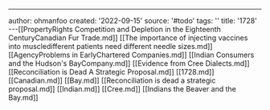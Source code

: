 ---
author: ohmanfoo
created: '2022-09-15'
source: '#todo'
tags: ''
title: '1728'
---[[PropertyRights Competition and Depletion in the Eighteenth CenturyCanadian Fur Trade.md]]
[[The importance of injecting vaccines into muscledifferent patients need different needle sizes.md]]
[[AgencyProblems in EarlyChartered Companies.md]]
[[Indian Consumers and the Hudson's BayCompany.md]]
[[Evidence from Cree Dialects.md]]
[[Reconciliation is Dead A Strategic Proposal.md]]
[[1728.md]]
[[Canadian.md]]
[[Bay.md]]
[[Reconciliation is dead a strategic proposal.md]]
[[Indian.md]]
[[Cree.md]]
[[Indians the Beaver and the Bay.md]]
